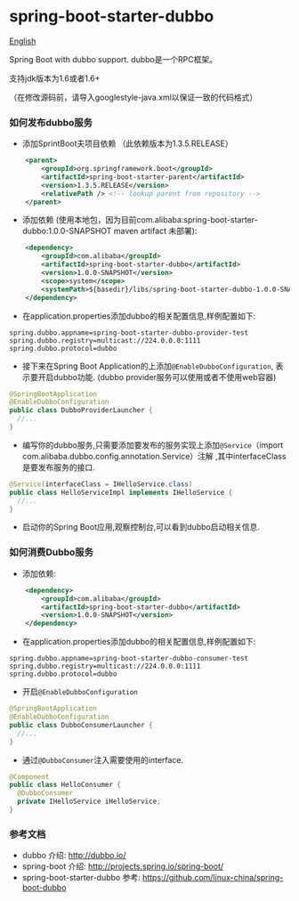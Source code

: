 spring-boot-starter-dubbo
===================================

[English](https://github.com/alibaba/spring-boot-starter-dubbo/blob/master/README.md)

Spring Boot with dubbo support. dubbo是一个RPC框架。 

支持jdk版本为1.6或者1.6+

（在修改源码前，请导入googlestyle-java.xml以保证一致的代码格式）

### 如何发布dubbo服务

* 添加SprintBoot夫项目依赖 （此依赖版本为1.3.5.RELEASE）
```xml
	<parent>
		<groupId>org.springframework.boot</groupId>
		<artifactId>spring-boot-starter-parent</artifactId>
		<version>1.3.5.RELEASE</version>
		<relativePath /> <!-- lookup parent from repository -->
	</parent>
```

* 添加依赖 (使用本地包，因为目前com.alibaba:spring-boot-starter-dubbo:1.0.0-SNAPSHOT maven artifact 未部署):

```xml
    <dependency>
        <groupId>com.alibaba</groupId>
        <artifactId>spring-boot-starter-dubbo</artifactId>
        <version>1.0.0-SNAPSHOT</version>
        <scope>system</scope>
        <systemPath>${basedir}/libs/spring-boot-starter-dubbo-1.0.0-SNAPSHOT.jar</systemPath>
    </dependency>
```

* 在application.properties添加dubbo的相关配置信息,样例配置如下:

```properties
spring.dubbo.appname=spring-boot-starter-dubbo-provider-test
spring.dubbo.registry=multicast://224.0.0.0:1111
spring.dubbo.protocol=dubbo
```

* 接下来在Spring Boot Application的上添加`@EnableDubboConfiguration`, 表示要开启dubbo功能. (dubbo provider服务可以使用或者不使用web容器)

```java
@SpringBootApplication
@EnableDubboConfiguration
public class DubboProviderLauncher {
  //...
}
```

* 编写你的dubbo服务,只需要添加要发布的服务实现上添加`@Service`（import com.alibaba.dubbo.config.annotation.Service）注解 ,其中interfaceClass是要发布服务的接口.

```java
@Service(interfaceClass = IHelloService.class)
public class HelloServiceImpl implements IHelloService {
  //...
}
```

* 启动你的Spring Boot应用,观察控制台,可以看到dubbo启动相关信息.


### 如何消费Dubbo服务

* 添加依赖:

```xml
    <dependency>
        <groupId>com.alibaba</groupId>
        <artifactId>spring-boot-starter-dubbo</artifactId>
        <version>1.0.0-SNAPSHOT</version>
    </dependency>
```

* 在application.properties添加dubbo的相关配置信息,样例配置如下:

```properties
spring.dubbo.appname=spring-boot-starter-dubbo-consumer-test
spring.dubbo.registry=multicast://224.0.0.0:1111
spring.dubbo.protocol=dubbo
```

* 开启`@EnableDubboConfiguration`

```java
@SpringBootApplication
@EnableDubboConfiguration
public class DubboConsumerLauncher {
  //...
}
```

* 通过`@DubboConsumer`注入需要使用的interface.

```java
@Component
public class HelloConsumer {
  @DubboConsumer
  private IHelloService iHelloService;
}
```

### 参考文档

* dubbo 介绍: http://dubbo.io/
* spring-boot 介绍: http://projects.spring.io/spring-boot/
* spring-boot-starter-dubbo 参考: https://github.com/linux-china/spring-boot-dubbo
